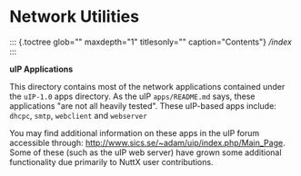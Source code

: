 Network Utilities
=================

::: {.toctree glob="" maxdepth="1" titlesonly="" caption="Contents"}
*/index*
:::

**uIP Applications**

This directory contains most of the network applications contained under
the `uIP-1.0` apps directory. As the uIP `apps/README.md` says, these
applications \"are not all heavily tested\". These uIP-based apps
include: `dhcpc`, `smtp`, `webclient` and `webserver`

You may find additional information on these apps in the uIP forum
accessible through: <http://www.sics.se/~adam/uip/index.php/Main_Page>.
Some of these (such as the uIP web server) have grown some additional
functionality due primarily to NuttX user contributions.
